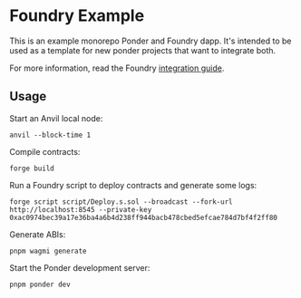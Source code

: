 # Foundry Example

This is an example monorepo Ponder and Foundry dapp. It's intended to be used as a template for new ponder projects that want to integrate both.

For more information, read the Foundry [integration guide](https://ponder.sh/docs/advanced/foundry).

## Usage

Start an Anvil local node:

```shell
anvil --block-time 1
```

Compile contracts:

```shell
forge build
```

Run a Foundry script to deploy contracts and generate some logs:

```shell
forge script script/Deploy.s.sol --broadcast --fork-url http://localhost:8545 --private-key 0xac0974bec39a17e36ba4a6b4d238ff944bacb478cbed5efcae784d7bf4f2ff80
```

Generate ABIs:

```shell
pnpm wagmi generate
```

Start the Ponder development server:

```shell
pnpm ponder dev
```
